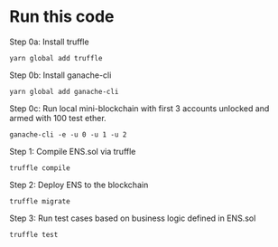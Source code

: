 # Run this code
Step 0a: Install truffle
```
yarn global add truffle
```

Step 0b: Install ganache-cli
```
yarn global add ganache-cli
```

Step 0c: Run local mini-blockchain with first 3 accounts unlocked and armed with 100 test ether.
```
ganache-cli -e -u 0 -u 1 -u 2
```

Step 1: Compile ENS.sol via truffle
```
truffle compile
```

Step 2: Deploy ENS to the blockchain
```
truffle migrate
```

Step 3: Run test cases based on business logic defined in ENS.sol
```
truffle test
```
